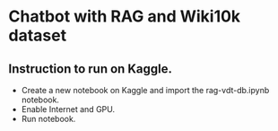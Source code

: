 # Chatbot with RAG and Wiki10k dataset
## Instruction to run on Kaggle.
- Create a new notebook on Kaggle and import the rag-vdt-db.ipynb notebook.
- Enable Internet and GPU.
- Run notebook.
